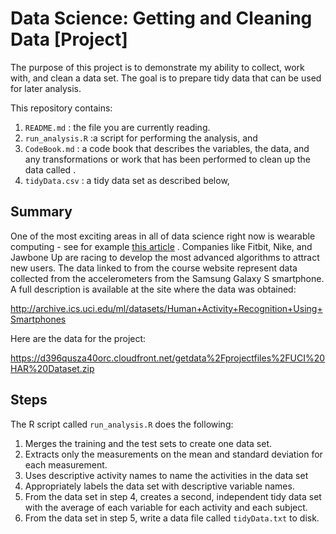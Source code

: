 # Data Science: Getting and Cleaning Data [Project]

The purpose of this project is to demonstrate my ability to collect, work with, and clean a data set. The goal is to prepare tidy data that can be used for later analysis. 

This repository contains:
1) `README.md` : the file you are currently reading.
2) `run_analysis.R` :a script for performing the analysis, and 
3) `CodeBook.md` : a code book that describes the variables, the data, and any transformations or work that has been performed to clean up the data called . 
4) `tidyData.csv` : a tidy data set as described below, 


## Summary
One of the most exciting areas in all of data science right now is wearable computing - see for example [this article](http://www.insideactivitytracking.com/data-science-activity-tracking-and-the-battle-for-the-worlds-top-sports-brand/) . Companies like Fitbit, Nike, and Jawbone Up are racing to develop the most advanced algorithms to attract new users. The data linked to from the course website represent data collected from the accelerometers from the Samsung Galaxy S smartphone. A full description is available at the site where the data was obtained:

http://archive.ics.uci.edu/ml/datasets/Human+Activity+Recognition+Using+Smartphones

Here are the data for the project:

https://d396qusza40orc.cloudfront.net/getdata%2Fprojectfiles%2FUCI%20HAR%20Dataset.zip

## Steps
The R script called `run_analysis.R` does the following:

1. Merges the training and the test sets to create one data set.
2. Extracts only the measurements on the mean and standard deviation for each measurement.
3. Uses descriptive activity names to name the activities in the data set
4. Appropriately labels the data set with descriptive variable names.
5. From the data set in step 4, creates a second, independent tidy data set with the average of each variable for each activity and each subject.
6. From the data set in step 5, write a data file called `tidyData.txt` to disk.